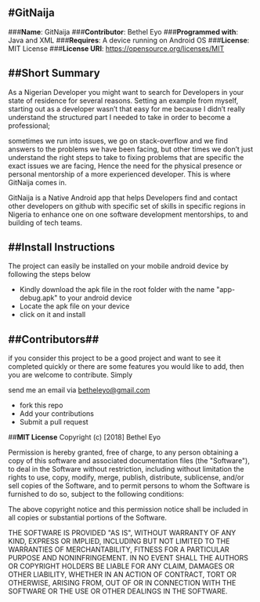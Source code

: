 #GitNaija
---

 ###**Name**: GitNaija
 ###**Contributor**: Bethel Eyo
 ###**Programmed with**: Java and XML
 ###**Requires**: A device running on Android OS
 ###**License**: MIT License
 ###**License URI**: https://opensource.org/licenses/MIT
 
 ##**Short Summary**
 ---
 
 As a Nigerian Developer you might want to search for Developers in your state of residence for several reasons. Setting an example from myself, starting out as a developer wasn’t that easy for me because I didn’t really understand the structured part I needed to take in order to become a professional;
 
 sometimes we run into issues, we go on stack-overflow and we find answers to the problems we have been facing, but other times we don’t just understand the right steps to take to fixing problems that are specific the exact issues we are facing, Hence the need for the physical presence or personal mentorship of a more experienced developer. This is where GitNaija comes in.
 
GitNaija is a Native Android app that helps Developers find and contact other developers on github with specific set of skills in specific regions in Nigeria to enhance one on one software development mentorships, to and building of tech teams.

##**Install Instructions**
---
The project can easily be installed on your mobile android device by following the steps below

* Kindly download the apk file in the root folder with the name "app-debug.apk" to your android device
* Locate the apk file on your device
* click on it and install

##**Contributors**##
---
if you consider this project to be a good project and want to see it completed quickly or there are some features you would like to add, then you are welcome to contribute. Simply

send me an email via betheleyo@gmail.com

* fork this repo
* Add your contributions
* Submit a pull request

##**MIT License**
Copyright (c) [2018] Bethel Eyo

Permission is hereby granted, free of charge, to any person obtaining a copy of this software and associated documentation files (the "Software"), to deal in the Software without restriction, including without limitation the rights to use, copy, modify, merge, publish, distribute, sublicense, and/or sell copies of the Software, and to permit persons to whom the Software is furnished to do so, subject to the following conditions:

The above copyright notice and this permission notice shall be included in all copies or substantial portions of the Software.

THE SOFTWARE IS PROVIDED "AS IS", WITHOUT WARRANTY OF ANY KIND, EXPRESS OR IMPLIED, INCLUDING BUT NOT LIMITED TO THE WARRANTIES OF MERCHANTABILITY, FITNESS FOR A PARTICULAR PURPOSE AND NONINFRINGEMENT. IN NO EVENT SHALL THE AUTHORS OR COPYRIGHT HOLDERS BE LIABLE FOR ANY CLAIM, DAMAGES OR OTHER LIABILITY, WHETHER IN AN ACTION OF CONTRACT, TORT OR OTHERWISE, ARISING FROM, OUT OF OR IN CONNECTION WITH THE SOFTWARE OR THE USE OR OTHER DEALINGS IN THE SOFTWARE.

